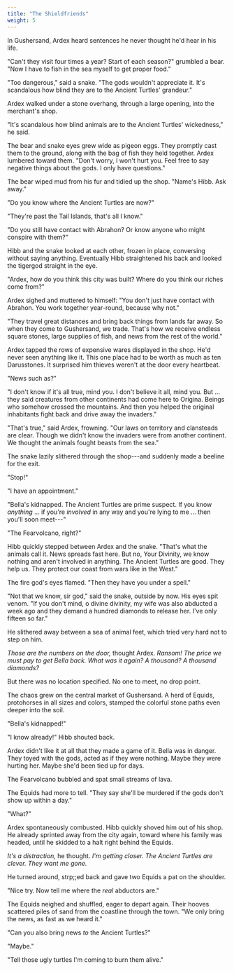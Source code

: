 ```yaml
---
title: "The Shieldfriends"
weight: 5
---
```


In Gushersand, Ardex heard sentences he never thought he'd hear in his life.

"Can't they visit four times a year? Start of each season?" grumbled a bear. "Now I have to fish in the sea myself to get proper food."

"Too dangerous," said a snake. "The gods wouldn't appreciate it. It's scandalous how blind they are to the Ancient Turtles' grandeur."

Ardex walked under a stone overhang, through a large opening, into the merchant's shop.

"It's scandalous how blind animals are to the Ancient Turtles' wickedness," he said.

The bear and snake eyes grew wide as pigeon eggs. They promptly cast them to the ground, along with the bag of fish they held together. Ardex lumbered toward them. "Don't worry, I won't hurt you. Feel free to say negative things about the gods. I only have questions."

The bear wiped mud from his fur and tidied up the shop. "Name's Hibb. Ask away."

"Do you know where the Ancient Turtles are now?"

"They're past the Tail Islands, that's all I know."

"Do you still have contact with Abrahon? Or know anyone who might conspire with them?"

Hibb and the snake looked at each other, frozen in place, conversing without saying anything. Eventually Hibb straightened his back and looked the tigergod straight in the eye. 

"Ardex, how do you think this city was built? Where do you think our riches come from?"

Ardex sighed and muttered to himself: "You don't just have contact with Abrahon. You work together year-round, because why not."

"They travel great distances and bring back things from lands far away. So when they come to Gushersand, we trade. That's how we receive endless square stones, large supplies of fish, and news from the rest of the world."

Ardex tapped the rows of expensive wares displayed in the shop. He'd never seen anything like it. This one place had to be worth as much as ten Darusstones. It surprised him thieves weren't at the door every heartbeat. 

"News such as?"

"I don't know if it's all true, mind you. I don't believe it all, mind you. But ... they said creatures from other continents had come here to Origina. Beings who somehow crossed the mountains. And then you helped the original inhabitants fight back and drive away the invaders."

"That's true," said Ardex, frowning. "Our laws on territory and clansteads are clear. Though we didn't know the invaders were from another continent. We thought the animals fought beasts from the sea."

The snake lazily slithered through the shop---and suddenly made a beeline for the exit.

"Stop!"

"I have an appointment."

"Bella's kidnapped. The Ancient Turtles are prime suspect. If you know _anything_ ... if you're _involved_ in any way and you're lying to me ... then you'll soon meet---"

"The Fearvolcano, right?"

Hibb quickly stepped between Ardex and the snake. "That's what the animals call it. News spreads fast here. But no, Your Divinity, we know nothing and aren't involved in anything. The Ancient Turtles are good. They help us. They protect our coast from wars like in the West."

The fire god's eyes flamed. "Then they have you under a spell."

"Not that we know, sir god," said the snake, outside by now. His eyes spit venom. "If you don't mind, o divine divinity, my wife was also abducted a week ago and they demand a hundred diamonds to release her. I've only fifteen so far."

He slithered away between a sea of animal feet, which tried very hard not to step on him. 

_Those are the numbers on the door,_ thought Ardex. _Ransom! The price we must pay to get Bella back. What was it again? A thousand? A thousand diamonds?_

But there was no location specified. No one to meet, no drop point.

The chaos grew on the central market of Gushersand. A herd of Equids, protohorses in all sizes and colors, stamped the colorful stone paths even deeper into the soil. 

"Bella's kidnapped!"

"I know already!" Hibb shouted back. 

Ardex didn't like it at all that they made a game of it. Bella was in danger. They toyed with the gods, acted as if they were nothing. Maybe they were hurting her. Maybe she'd been tied up for days. 

The Fearvolcano bubbled and spat small streams of lava.

The Equids had more to tell. "They say she'll be murdered if the gods don't show up within a day."

"What?" 

Ardex spontaneously combusted. Hibb quickly shoved him out of his shop. He already sprinted away from the city again, toward where his family was headed, until he skidded to a halt right behind the Equids.

_It's a distraction,_ he thought. _I'm getting closer. The Ancient Turtles are clever. They want me gone._

He turned around, strp;;ed back and gave two Equids a pat on the shoulder. 

"Nice try. Now tell me where the _real_ abductors are."

The Equids neighed and shuffled, eager to depart again. Their hooves scattered piles of sand from the coastline through the town. "We only bring the news, as fast as we heard it."

"Can you also bring news _to_ the Ancient Turtles?"

"Maybe."

"Tell those ugly turtles I'm coming to burn them alive."
